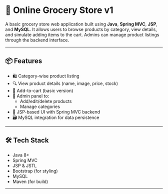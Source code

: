 # 🛒 Online Grocery Store v1

A basic grocery store web application built using **Java**, **Spring MVC**, **JSP**, and **MySQL**. It allows users to browse products by category, view details, and simulate adding items to the cart. Admins can manage product listings through the backend interface.

---

## 📦 Features

- 🛍️ Category-wise product listing
- 🔍 View product details (name, image, price, stock)
- 🛒 Add-to-cart (basic version)
- 🔐 Admin panel to:
  - Add/edit/delete products
  - Manage categories
- 📂 JSP-based UI with Spring MVC backend
- 🗃️ MySQL integration for data persistence

---

## 🛠️ Tech Stack

- Java 8+
- Spring MVC
- JSP & JSTL
- Bootstrap (for styling)
- MySQL
- Maven (for build)

---
